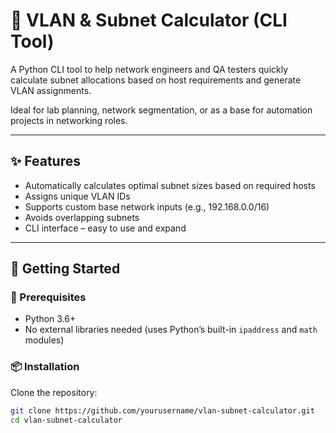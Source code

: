 # 🧮 VLAN & Subnet Calculator (CLI Tool)

A Python CLI tool to help network engineers and QA testers quickly calculate subnet allocations based on host requirements and generate VLAN assignments.

Ideal for lab planning, network segmentation, or as a base for automation projects in networking roles.

---

## ✨ Features

- Automatically calculates optimal subnet sizes based on required hosts
- Assigns unique VLAN IDs
- Supports custom base network inputs (e.g., 192.168.0.0/16)
- Avoids overlapping subnets
- CLI interface – easy to use and expand

---

## 🚀 Getting Started

### 🔧 Prerequisites

- Python 3.6+
- No external libraries needed (uses Python’s built-in `ipaddress` and `math` modules)

### 📦 Installation

Clone the repository:

```bash
git clone https://github.com/yourusername/vlan-subnet-calculator.git
cd vlan-subnet-calculator

